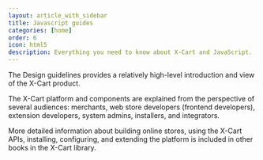 ```yaml
---
layout: article_with_sidebar
title: Javascript guides
categories: [home]
order: 6
icon: html5
description: Everything you need to know about X-Cart and JavaScript.
---
```


The Design guidelines provides a relatively high-level introduction and view of the X-Cart  product.

The X-Cart  platform and components are explained from the perspective of several audiences: merchants, web store developers (frontend developers), extension developers, system admins, installers, and integrators.

More detailed information about building online stores, using the X-Cart  APIs, installing, configuring, and extending the platform is included in other books in the X-Cart  library.